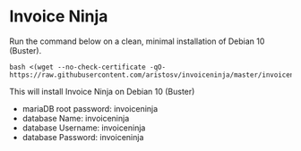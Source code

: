# Invoice Ninja

Run the command below on a clean, minimal installation of Debian 10 (Buster).
```
bash <(wget --no-check-certificate -qO- https://raw.githubusercontent.com/aristosv/invoiceninja/master/invoiceninja)
```
This will install Invoice Ninja on Debian 10 (Buster)

- mariaDB root password: invoiceninja
- database Name: invoiceninja
- database Username: invoiceninja
- database Password: invoiceninja
